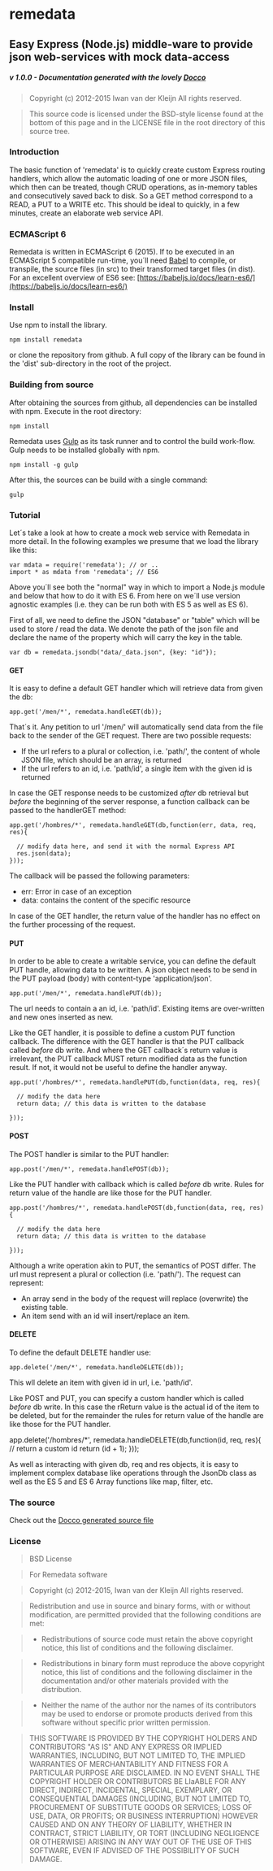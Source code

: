 remedata
========

## Easy Express (Node.js) middle-ware to provide json web-services with mock data-access

##### v 1.0.0 - Documentation generated with the lovely [Docco](http://jashkenas.github.com/docco/)

> Copyright (c) 2012-2015 Iwan van der Kleijn
> All rights reserved.

> This source code is licensed under the BSD-style license found at the bottom of this page and in the LICENSE file in the root directory of this source tree.

### Introduction

The basic function of 'remedata' is to quickly create custom Express routing handlers, which allow the automatic loading of one 
or more JSON files, which then can be treated, though CRUD operations, as in-memory tables and consecutively saved back to
disk. So a GET method correspond to a READ, a PUT to a WRITE etc. This should be ideal to quickly, in a few minutes, create an elaborate web service API. 

### ECMAScript 6

Remedata is written in ECMAScript 6 (2015). If to be executed in an ECMAScript 5 compatible run-time, you´ll need
 [Babel](http://babeljs.io) to compile, or transpile, the source files (in src) to their transformed target files (in dist). For an excellent overview of ES6 see: [https://babeljs.io/docs/learn-es6/](https://babeljs.io/docs/learn-es6/)

### Install

Use npm to install the library.

    npm install remedata

or clone the repository from github. A full copy of the library can be found in the 'dist' sub-directory in the root of the project.

### Building from source

After obtaining the sources from github, all dependencies can be installed with npm. Execute in the root directory:

    npm install

Remedata uses [Gulp](http://gulpjs.com/) as its task runner and to control the build work-flow. Gulp needs to be installed globally with npm.

    npm install -g gulp

After this, the sources can be build with a single command:

    gulp 

### Tutorial

Let´s take a look at how to create a mock web service with Remedata in more detail. In the following examples we presume that we load the library like this:
 
    var mdata = require('remedata'); // or ..
    import * as mdata from 'remedata'; // ES6

Above you´ll see both the "normal" way in which to import a Node.js module and below that how to do it with ES 6. From here on we´ll
use version agnostic examples (i.e. they can be run both with ES 5 as well as ES 6).

First of all, we need to define the JSON "database" or "table" which will be used to store / read the data. We denote the path
of the json file and declare the name of the property which will carry the key in the table.

    var db = remedata.jsondb("data/_data.json", {key: "id"});

#### GET
It is easy to define a default GET handler which will retrieve data from given the db:

    app.get('/men/*', remedata.handleGET(db));

That´s it. Any petition to url '/men/' will automatically send data from the file back to the sender of the GET request. There are two possible requests:

 - If the url refers to a plural or collection, i.e. 'path/', the content of whole JSON file, which should be an array, is returned
 - If the url refers to an id, i.e. 'path/id', a single item with the given id is returned

In case the GET response needs to be customized *after* db retrieval but *before* the beginning of the server response, a function callback can be passed to the handlerGET method:  

    app.get('/hombres/*', remedata.handleGET(db,function(err, data, req, res){

      // modify data here, and send it with the normal Express API
      res.json(data);
    }));

The callback will be passed the following parameters:
 - err: Error in case of an exception
 - data: contains the content of the specific resource

In case of the GET handler, the return value of the handler has no effect on the further processing of the request.

#### PUT

In order to be able to create a writable service, you can define the default PUT handle, allowing data to be written. A json object needs to be send in the PUT payload (body) with content-type 'application/json'.

    app.put('/men/*', remedata.handlePUT(db));

The url needs to contain a an id, i.e. 'path/id'. Existing items are over-written and new ones inserted as new.

Like the GET handler, it is possible to define a custom PUT function callback. The difference with the GET handler is that the PUT callback  called *before* db write. And where the GET callback´s return value is irrelevant, the PUT callback MUST return modified data as the function result. If not, it would not be useful to define the handler anyway.

    app.put('/hombres/*', remedata.handlePUT(db,function(data, req, res){

      // modify the data here 
      return data; // this data is written to the database

    }));

#### POST

The POST handler is similar to the PUT handler:

    app.post('/men/*', remedata.handlePOST(db));

Like the PUT handler with callback which is called *before* db write. Rules for return value of the handle are like those for the PUT handler.

    app.post('/hombres/*', remedata.handlePOST(db,function(data, req, res){

      // modify the data here 
      return data; // this data is written to the database

    }));

Although a write operation akin to PUT, the semantics of POST differ. The url must represent a plural or collection (i.e. 'path/').
The request can represent:

 - An array send in the body of the request will replace (overwrite) the existing table.
 - An item send with an id will insert/replace an item. 

#### DELETE

To define the default DELETE handler use: 

    app.delete('/men/*', remedata.handleDELETE(db));

This wll delete an item with given id in url, i.e. 'path/id'. 

Like POST and PUT, you can specify a custom handler which is called *before* db write. In this case the rReturn value is the actual id of the item to be deleted, but for the remainder  the rules for return value of the handle are like those for the PUT handler.

app.delete('/hombres/*', remedata.handleDELETE(db,function(id, req, res){
   // return a custom id
   return (id + 1);
}));

As well as interacting with given db, req and res objects, it is easy to implement complex database like operations through the JsonDb class as well as the ES 5 and ES 6 Array functions like map, filter, etc.

### The source

Check out the [Docco generated source file](http://soyrochus.github.com/remedata/)

### License

> BSD License

> For Remedata software

> Copyright (c) 2012-2015, Iwan van der Kleijn
> All rights reserved.

> Redistribution and use in source and binary forms, with or without modification,
> are permitted provided that the following conditions are met:

>  * Redistributions of source code must retain the above copyright notice, this
>    list of conditions and the following disclaimer.

>  * Redistributions in binary form must reproduce the above copyright notice,
>    this list of conditions and the following disclaimer in the documentation
>    and/or other materials provided with the distribution.

>  * Neither the name of the author nor the names of its contributors may be used to
>    endorse or promote products derived from this software without specific
>    prior written permission.

> THIS SOFTWARE IS PROVIDED BY THE COPYRIGHT HOLDERS AND CONTRIBUTORS "AS IS" AND
> ANY EXPRESS OR IMPLIED WARRANTIES, INCLUDING, BUT NOT LIMITED TO, THE IMPLIED
> WARRANTIES OF MERCHANTABILITY AND FITNESS FOR A PARTICULAR PURPOSE ARE
> DISCLAIMED. IN NO EVENT SHALL THE COPYRIGHT HOLDER OR CONTRIBUTORS BE LIaABLE FOR
> ANY DIRECT, INDIRECT, INCIDENTAL, SPECIAL, EXEMPLARY, OR CONSEQUENTIAL DAMAGES
> (INCLUDING, BUT NOT LIMITED TO, PROCUREMENT OF SUBSTITUTE GOODS OR SERVICES;
> LOSS OF USE, DATA, OR PROFITS; OR BUSINESS INTERRUPTION) HOWEVER CAUSED AND ON
> ANY THEORY OF LIABILITY, WHETHER IN CONTRACT, STRICT LIABILITY, OR TORT
> (INCLUDING NEGLIGENCE OR OTHERWISE) ARISING IN ANY WAY OUT OF THE USE OF THIS
> SOFTWARE, EVEN IF ADVISED OF THE POSSIBILITY OF SUCH DAMAGE.
